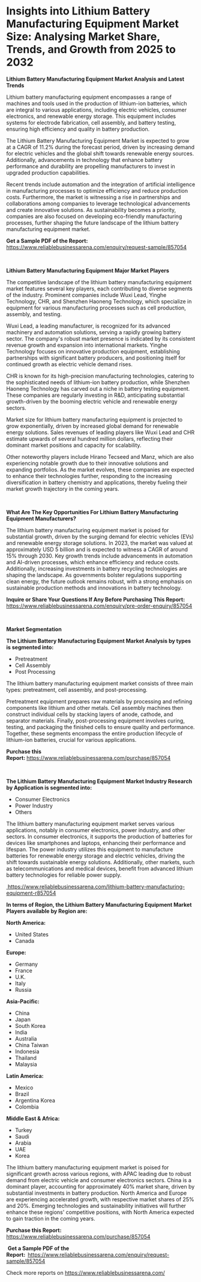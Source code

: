<p><h1>Insights into Lithium Battery Manufacturing Equipment Market Size: Analysing Market Share, Trends, and Growth from 2025 to 2032</h1></p><p><strong>Lithium Battery Manufacturing Equipment Market Analysis and Latest Trends</strong></p>
<p><p>Lithium battery manufacturing equipment encompasses a range of machines and tools used in the production of lithium-ion batteries, which are integral to various applications, including electric vehicles, consumer electronics, and renewable energy storage. This equipment includes systems for electrode fabrication, cell assembly, and battery testing, ensuring high efficiency and quality in battery production.</p><p>The Lithium Battery Manufacturing Equipment Market is expected to grow at a CAGR of 11.2% during the forecast period, driven by increasing demand for electric vehicles and the global shift towards renewable energy sources. Additionally, advancements in technology that enhance battery performance and durability are propelling manufacturers to invest in upgraded production capabilities. </p><p>Recent trends include automation and the integration of artificial intelligence in manufacturing processes to optimize efficiency and reduce production costs. Furthermore, the market is witnessing a rise in partnerships and collaborations among companies to leverage technological advancements and create innovative solutions. As sustainability becomes a priority, companies are also focused on developing eco-friendly manufacturing processes, further shaping the future landscape of the lithium battery manufacturing equipment market.</p></p>
<p><strong>Get a Sample PDF of the Report:&nbsp;</strong> <a href="https://www.reliablebusinessarena.com/enquiry/request-sample/857054?utm_campaign=2527&utm_medium=2&utm_source=Github&utm_content=ia&utm_term=08042025&utm_id=lithium-battery-manufacturing-equipment">https://www.reliablebusinessarena.com/enquiry/request-sample/857054</a></p>
<p>&nbsp;</p>
<p><strong>Lithium Battery Manufacturing Equipment Major Market Players</strong></p>
<p><p>The competitive landscape of the lithium battery manufacturing equipment market features several key players, each contributing to diverse segments of the industry. Prominent companies include Wuxi Lead, Yinghe Technology, CHR, and Shenzhen Haoneng Technology, which specialize in equipment for various manufacturing processes such as cell production, assembly, and testing.</p><p>Wuxi Lead, a leading manufacturer, is recognized for its advanced machinery and automation solutions, serving a rapidly growing battery sector. The company's robust market presence is indicated by its consistent revenue growth and expansion into international markets. Yinghe Technology focuses on innovative production equipment, establishing partnerships with significant battery producers, and positioning itself for continued growth as electric vehicle demand rises.</p><p>CHR is known for its high-precision manufacturing technologies, catering to the sophisticated needs of lithium-ion battery production, while Shenzhen Haoneng Technology has carved out a niche in battery testing equipment. These companies are regularly investing in R&D, anticipating substantial growth-driven by the booming electric vehicle and renewable energy sectors.</p><p>Market size for lithium battery manufacturing equipment is projected to grow exponentially, driven by increased global demand for renewable energy solutions. Sales revenues of leading players like Wuxi Lead and CHR estimate upwards of several hundred million dollars, reflecting their dominant market positions and capacity for scalability.</p><p>Other noteworthy players include Hirano Tecseed and Manz, which are also experiencing notable growth due to their innovative solutions and expanding portfolios. As the market evolves, these companies are expected to enhance their technologies further, responding to the increasing diversification in battery chemistry and applications, thereby fueling their market growth trajectory in the coming years.</p></p>
<p>&nbsp;</p>
<p><strong>What Are The Key Opportunities For Lithium Battery Manufacturing Equipment Manufacturers?</strong></p>
<p><p>The lithium battery manufacturing equipment market is poised for substantial growth, driven by the surging demand for electric vehicles (EVs) and renewable energy storage solutions. In 2023, the market was valued at approximately USD 5 billion and is expected to witness a CAGR of around 15% through 2030. Key growth trends include advancements in automation and AI-driven processes, which enhance efficiency and reduce costs. Additionally, increasing investments in battery recycling technologies are shaping the landscape. As governments bolster regulations supporting clean energy, the future outlook remains robust, with a strong emphasis on sustainable production methods and innovations in battery technology.</p></p>
<p><strong>Inquire or Share Your Questions If Any Before Purchasing This Report:</strong> <a href="https://www.reliablebusinessarena.com/enquiry/pre-order-enquiry/857054?utm_campaign=2527&utm_medium=2&utm_source=Github&utm_content=ia&utm_term=08042025&utm_id=lithium-battery-manufacturing-equipment">https://www.reliablebusinessarena.com/enquiry/pre-order-enquiry/857054</a></p>
<p>&nbsp;</p>
<p><strong>Market Segmentation</strong></p>
<p><strong>The Lithium Battery Manufacturing Equipment Market Analysis by types is segmented into:</strong></p>
<p><ul><li>Pretreatment</li><li>Cell Assembly</li><li>Post Processing</li></ul></p>
<p><p>The lithium battery manufacturing equipment market consists of three main types: pretreatment, cell assembly, and post-processing. </p><p>Pretreatment equipment prepares raw materials by processing and refining components like lithium and other metals. Cell assembly machines then construct individual cells by stacking layers of anode, cathode, and separator materials. Finally, post-processing equipment involves curing, testing, and packaging the finished cells to ensure quality and performance. Together, these segments encompass the entire production lifecycle of lithium-ion batteries, crucial for various applications.</p></p>
<p><strong>Purchase this Report:&nbsp;</strong><a href="https://www.reliablebusinessarena.com/purchase/857054?utm_campaign=2527&utm_medium=2&utm_source=Github&utm_content=ia&utm_term=08042025&utm_id=lithium-battery-manufacturing-equipment">https://www.reliablebusinessarena.com/purchase/857054</a></p>
<p>&nbsp;</p>
<p><strong>The Lithium Battery Manufacturing Equipment Market Industry Research by Application is segmented into:</strong></p>
<p><ul><li>Consumer Electronics</li><li>Power Industry</li><li>Others</li></ul></p>
<p><p>The lithium battery manufacturing equipment market serves various applications, notably in consumer electronics, power industry, and other sectors. In consumer electronics, it supports the production of batteries for devices like smartphones and laptops, enhancing their performance and lifespan. The power industry utilizes this equipment to manufacture batteries for renewable energy storage and electric vehicles, driving the shift towards sustainable energy solutions. Additionally, other markets, such as telecommunications and medical devices, benefit from advanced lithium battery technologies for reliable power supply.</p></p>
<p><a href="https://www.reliablebusinessarena.com/lithium-battery-manufacturing-equipment-r857054?utm_campaign=2527&utm_medium=2&utm_source=Github&utm_content=ia&utm_term=08042025&utm_id=lithium-battery-manufacturing-equipment">&nbsp;https://www.reliablebusinessarena.com/lithium-battery-manufacturing-equipment-r857054</a></p>
<p><strong>In terms of Region, the Lithium Battery Manufacturing Equipment Market Players available by Region are:</strong></p>
<p>
    <p> <strong> North America: </strong>
        <ul>
            <li>United States</li>
            <li>Canada</li>
        </ul>
        </p> 
    <p> <strong> Europe: </strong>
        <ul>
            <li>Germany</li>
            <li>France</li>
            <li>U.K.</li>
            <li>Italy</li>
            <li>Russia</li>
        </ul>
        </p> 
    <p> <strong> Asia-Pacific: </strong>
        <ul>
            <li>China</li>
            <li>Japan</li>
            <li>South Korea</li>
            <li>India</li>
            <li>Australia</li>
            <li>China Taiwan</li>
            <li>Indonesia</li>
            <li>Thailand</li>
            <li>Malaysia</li>
        </ul>
        </p> 
    <p> <strong> Latin America: </strong>
        <ul>
            <li>Mexico</li>
            <li>Brazil</li>
            <li>Argentina Korea</li>
            <li>Colombia</li>
        </ul>
        </p> 
    <p> <strong> Middle East & Africa: </strong>
        <ul>
            <li>Turkey</li>
            <li>Saudi</li>
            <li>Arabia</li>
            <li>UAE</li>
            <li>Korea</li>
        </ul>
    </p>
    </p>
<p><p>The lithium battery manufacturing equipment market is poised for significant growth across various regions, with APAC leading due to robust demand from electric vehicle and consumer electronics sectors. China is a dominant player, accounting for approximately 40% market share, driven by substantial investments in battery production. North America and Europe are experiencing accelerated growth, with respective market shares of 25% and 20%. Emerging technologies and sustainability initiatives will further enhance these regions' competitive positions, with North America expected to gain traction in the coming years.</p></p>
<p><strong>Purchase this Report: </strong><a href="https://www.reliablebusinessarena.com/purchase/857054?utm_campaign=2527&utm_medium=2&utm_source=Github&utm_content=ia&utm_term=08042025&utm_id=lithium-battery-manufacturing-equipment">https://www.reliablebusinessarena.com/purchase/857054</a></p>
<p>&nbsp;<strong>Get a Sample PDF of the Report:&nbsp;&nbsp;</strong><a href="https://www.reliablebusinessarena.com/enquiry/request-sample/857054?utm_campaign=2527&utm_medium=2&utm_source=Github&utm_content=ia&utm_term=08042025&utm_id=lithium-battery-manufacturing-equipment">https://www.reliablebusinessarena.com/enquiry/request-sample/857054</a></p>
<p><strong></strong></p>
<p>Check more reports on <a href="https://www.reliablebusinessarena.com/?utm_campaign=2527&utm_medium=2&utm_source=Github&utm_content=ia&utm_term=08042025&utm_id=lithium-battery-manufacturing-equipment">https://www.reliablebusinessarena.com/</a></p>